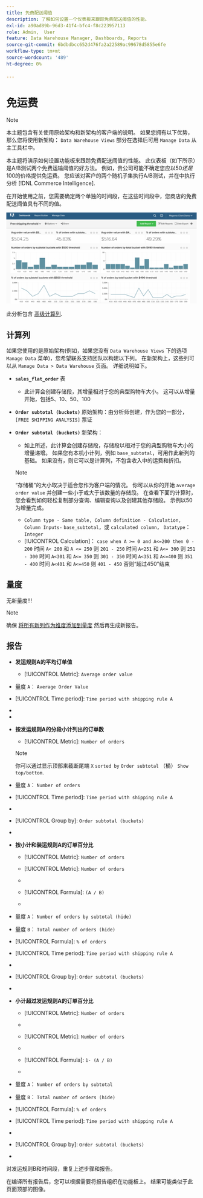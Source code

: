 ```yaml
---
title: 免费配送阈值
description: 了解如何设置一个仪表板来跟踪免费配送阈值的性能。
exl-id: a90ad89b-96d3-41f4-bfc4-f8c223957113
role: Admin,  User
feature: Data Warehouse Manager, Dashboards, Reports
source-git-commit: 6bdbdbcc652d476fa2a22589ac99678d5855e6fe
workflow-type: tm+mt
source-wordcount: '489'
ht-degree: 0%

---
```


# 免运费

>[!NOTE]
>
>本主题包含有关使用原始架构和新架构的客户端的说明。 如果您拥有以下优势，那么您将使用新架构： `Data Warehouse Views` 部分在选择后可用 `Manage Data` 从主工具栏中。

本主题将演示如何设置功能板来跟踪免费配送阈值的性能。 此仪表板（如下所示）是A/B测试两个免费运输阈值的好方法。 例如，贵公司可能不确定您应以$50还是$100的价格提供免运费。 您应该对客户的两个随机子集执行A/B测试，并在中执行分析 [!DNL Commerce Intelligence].

在开始使用之前，您需要确定两个单独的时间段，在这些时间段中，您商店的免费配送阈值具有不同的值。

![](../../assets/free_shipping_threshold.png)

此分析包含 [高级计算列](../data-warehouse-mgr/adv-calc-columns.md).

## 计算列

如果您使用的是原始架构(例如，如果您没有 `Data Warehouse Views` 下的选项 `Manage Data` 菜单)，您希望联系支持团队以构建以下列。 在新架构上，这些列可以从 `Manage Data > Data Warehouse` 页面。 详细说明如下。

* **`sales_flat_order`** 表
   * 此计算会创建存储段，其增量相对于您的典型购物车大小。 这可以从增量开始，包括5、10、50、100

* **`Order subtotal (buckets)`** 原始架构：由分析师创建，作为您的一部分， `[FREE SHIPPING ANALYSIS]` 票证
* **`Order subtotal (buckets)`** 新架构：
   * 如上所述，此计算会创建存储段，存储段以相对于您的典型购物车大小的增量递增。 如果您有本机小计列，例如 `base_subtotal`，可用作此新列的基础。 如果没有，则它可以是计算列，不包含收入中的运费和折扣。

  >[!NOTE]
  >
  >“存储桶”的大小取决于适合您作为客户端的情况。 你可以从你的开始 `average order value` 并创建一些小于或大于该数量的存储段。 在查看下面的计算时，您会看到如何轻松复制部分查询、编辑查询以及创建其他存储段。 示例以50为增量完成。

   * `Column type - Same table, Column definition - Calculation, Column Inputs-` `base_subtotal`，或 `calculated column`， `Datatype`： `Integer`
   * [!UICONTROL Calculation]： `case when A >= 0 and A<=200 then 0 - 200`
时间 `A< 200` 和 `A <= 250` 则 `201 - 250`
时间 `A<251` 和 `A<= 300` 则 `251 - 300`
时间 `A<301` 和 `A<= 350` 则 `301 - 350`
时间 `A<351` 和 `A<=400` 则 `351 - 400`
时间 `A<401` 和 `A<=450` 则 `401 - 450`
否则“超过450”结束


## 量度

无新量度!!!

>[!NOTE]
>
>确保 [将所有新列作为维度添加到量度](../data-warehouse-mgr/manage-data-dimensions-metrics.md) 然后再生成新报告。

## 报告

* **发运规则A的平均订单值**
   * [!UICONTROL Metric]: `Average order value`

* 量度 `A`： `Average Order Value`
* [!UICONTROL Time period]: `Time period with shipping rule A`
* 
  [!UICONTROL Interval]: `None`
* 
  [!UICONTROL Chart Type]: `Scalar`

* **按发运规则A的分段小计列出的订单数**
   * [!UICONTROL Metric]: `Number of orders`

  >[!NOTE]
  >
  >你可以通过显示顶部来截断尾端 `X` `sorted by` `Order subtotal` （桶） `Show top/bottom`.

* 量度 `A`： `Number of orders`
* [!UICONTROL Time period]: `Time period with shipping rule A`
* 
  [!UICONTROL Interval]: `None`
* [!UICONTROL Group by]: `Order subtotal (buckets)`
* 
  [!UICONTROL Chart Type]: `Column`

* **按小计和装运规则A的订单百分比**
   * [!UICONTROL Metric]: `Number of orders`

   * [!UICONTROL Metric]: `Number of orders`
   * 
     [！UICONTROL分组依据]: `Independent`
   * [!UICONTROL Formula]: `(A / B)`
   * 
     [!UICONTROL Format]: `%`

* 量度 `A`： `Number of orders by subtotal (hide)`
* 量度 `B`： `Total number of orders (hide)`
* [!UICONTROL Formula]: `% of orders`
* [!UICONTROL Time period]: `Time period with shipping rule A`
* 
  [!UICONTROL Interval]: `None`
* [!UICONTROL Group by]: `Order subtotal (buckets)`
* 
  [!UICONTROL Chart Type]: `Line`

* **小计超过发运规则A的订单百分比**
   * [!UICONTROL Metric]: `Number of orders`
   * 
     [!UICONTROL Perspective]: `Cumulative`

   * [!UICONTROL Metric]: `Number of orders`
   * 
     [！UICONTROL分组依据]: `Independent`

   * [!UICONTROL Formula]: `1- (A / B)`
   * 
     [!UICONTROL Format]: `%`

* 量度 `A`： `Number of orders by subtotal`
* 量度 `B`： `Total number of orders (hide)`
* [!UICONTROL Formula]: `% of orders`
* [!UICONTROL Time period]: `Time period with shipping rule A`
* 
  [!UICONTROL Interval]: `None`
* [!UICONTROL Group by]: `Order subtotal (buckets)`
* 
  [!UICONTROL Chart Type]: `Line`


对发运规则B和时间段，重复上述步骤和报告。

在编译所有报告后，您可以根据需要将报告组织在功能板上。 结果可能类似于此页面顶部的图像。
